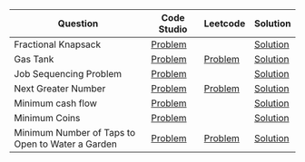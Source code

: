 | Question                                         | Code Studio                                                                            | Leetcode                                                                                  | Solution                                  |
| ------------------------------------------------ | -------------------------------------------------------------------------------------- | ----------------------------------------------------------------------------------------- | ----------------------------------------- |
| Fractional Knapsack                              | [Problem](https://www.codingninjas.com/studio/problems/975286)                         |                                                                                           | [Solution](FractionalKnapsack.java)       |
| Gas Tank                                         | [Problem](https://www.codingninjas.com/studio/problems/gas-tank_699834)                | [Problem](https://leetcode.com/problems/gas-station)                                      | [Solution](GasTank.java)                  |
| Job Sequencing Problem                           | [Problem](https://www.codingninjas.com/studio/problems/job-sequencing-problem_1169460) |                                                                                           | [Solution](JobSequenceMaxProfit.java)     |
| Next Greater Number                              | [Problem](https://www.codingninjas.com/studio/problems/next-greater-number_980529)     | [Problem](https://leetcode.com/problems/next-greater-element-iii)                         | [Solution](NextGreaterNumber.java)        |
| Minimum cash flow                                | [Problem](https://www.codingninjas.com/studio/problems/minimum-cash-flow_975372)       |                                                                                           | [Solution](MinimumCashFlow.java)          |
| Minimum Coins                                    | [Problem](https://www.codingninjas.com/studio/problems/minimum-coins_982764)           |                                                                                           | [Solution](MinimumCoin.java)              |
| Minimum Number of Taps to Open to Water a Garden | [Problem](https://www.codingninjas.com/studio/problems/minimum-fountains_893176)       | [Problem](https://leetcode.com/problems/minimum-number-of-taps-to-open-to-water-a-garden) | [Solution](MinimumTapsToWaterGarden.java) |
